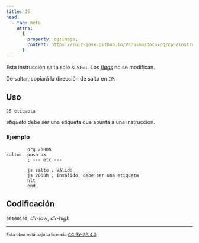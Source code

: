 ```yaml
---
title: JS
head:
  - tag: meta
    attrs:
      {
        property: og:image,
        content: https://ruiz-jose.github.io/VonSim8/docs/og/cpu/instructions/js.png,
      }
---
```


Esta instrucción salta solo sí `SF=1`. Los [_flags_](/VonSim8/docs/cpu/#flags) no se modifican.

De saltar, copiará la dirección de salto en `IP`.

## Uso

```vonsim
JS etiqueta
```

_etiqueta_ debe ser una etiqueta que apunta a una instrucción.

### Ejemplo

```vonsim
        org 2000h
salto:  push ax
        ; --- etc ---

        js salto ; Válido
        js 2000h ; Inválido, debe ser una etiqueta
        hlt
        end
```

## Codificación

`00100100`, _dir-low_, _dir-high_

---

<small>Esta obra está bajo la licencia <a target="_blank" rel="license noopener noreferrer" href="http://creativecommons.org/licenses/by-sa/4.0/">CC BY-SA 4.0</a>.</small>
